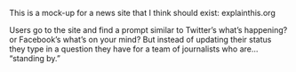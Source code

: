 This is a mock-up for a news site that I think should exist: explainthis.org

Users go to the site and find a prompt similar to Twitter’s what’s happening? or Facebook’s what’s on your mind? But instead of updating their status they type in a question they have for a team of journalists who are… “standing by.”


